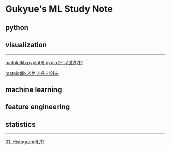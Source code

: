 # Gukyue's ML Study Note

## python

## visualization

---

[matplotlib.pyplot의 pyplot은 무엇인가?](visualization/Matplotlib_question_What_is_pyplot.ipynb)

[matplotlib 기본 사용 가이드](Matplotlib_tutorials_Introductory_usage_guide.ipynb)

## machine learning

## feature engineering

## statistics

---

[01. Histogram이란?](statistics/01_histogram.md)
